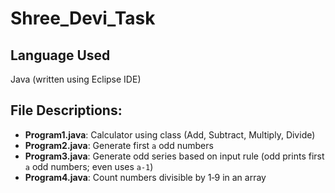 # Shree_Devi_Task
## Language Used
Java (written using Eclipse IDE)

## File Descriptions:
- **Program1.java**: Calculator using class (Add, Subtract, Multiply, Divide)
- **Program2.java**: Generate first `a` odd numbers
- **Program3.java**: Generate odd series based on input rule (odd prints first `a` odd numbers; even uses `a‑1`)
- **Program4.java**: Count numbers divisible by 1‑9 in an array

